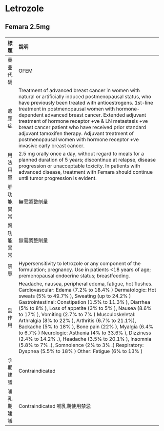 # Letrozole

## Femara 2.5mg

##### 

| 標題       | 說明                                                                                                                                                                                                                                                                                                                                                                                                                                                                                                                                                                                                                                                                     |
|:-----------|:-------------------------------------------------------------------------------------------------------------------------------------------------------------------------------------------------------------------------------------------------------------------------------------------------------------------------------------------------------------------------------------------------------------------------------------------------------------------------------------------------------------------------------------------------------------------------------------------------------------------------------------------------------------------------|
| 藥品代碼   | OFEM                                                                                                                                                                                                                                                                                                                                                                                                                                                                                                                                                                                                                                                                     |
| 適應症     | Treatment of advanced breast cancer in women with natural or artificially induced postmenopausal status, who have previously been treated with antioestrogens. 1st-line treatment in postmenopausal women with hormone-dependent advanced breast cancer. Extended adjuvant treatment of hormone receptor +ve & LN metastasis +ve breast cancer patient who have received prior standard adjuvant tamoxifen therapy. Adjuvant treatment of postmenopausal women with hormone receptor +ve invasive early breast cancer.                                                                                                                                                   |
| 用法用量   | 2.5 mg orally once a day, without regard to meals for a planned duration of 5 years; discontinue at relapse, disease progression or unacceptable toxicity. In patients with advanced disease, treatment with Femara should continue until tumor progression is evident.                                                                                                                                                                                                                                                                                                                                                                                                  |
| 肝功能異常 | 無需調整劑量                                                                                                                                                                                                                                                                                                                                                                                                                                                                                                                                                                                                                                                             |
| 腎功能異常 | 無需調整劑量                                                                                                                                                                                                                                                                                                                                                                                                                                                                                                                                                                                                                                                             |
| 禁忌       | Hypersensitivity to letrozole or any component of the formulation; pregnancy. Use in patients <18 years of age; premenopausal endocrine status; breastfeeding.                                                                                                                                                                                                                                                                                                                                                                                                                                                                                                           |
| 副作用     | Headache, nausea, peripheral edema, fatigue, hot flushes. Cardiovascular: Edema (7.2% to 18.4% ) Dermatologic: Hot sweats (5% to 49.7% ), Sweating (up to 24.2% ) Gastrointestinal: Constipation (1.5% to 11.3% ), Diarrhea (5% to 8% ), Loss of appetite (3% to 5% ), Nausea (8.6% to 17% ), Vomiting (2.7% to 7% ) Musculoskeletal: Arthralgia (8% to 22% ), Arthritis (6.7% to 21.1%), Backache (5% to 18% ), Bone pain (22% ), Myalgia (6.4% to 6.7% ) Neurologic: Asthenia (4% to 33.6% ), Dizziness (2.4% to 14.2% .), Headache (3.5% to 20.1% ), Insomnia (5.8% to 7% .), Somnolence (2% to 3% .) Respiratory: Dyspnea (5.5% to 18% ) Other: Fatigue (6% to 13% ) |
| 孕期建議   | Contraindicated                                                                                                                                                                                                                                                                                                                                                                                                                                                                                                                                                                                                                                                          |
| 哺乳期建議 | Contraindicated 哺乳期使用禁忌                                                                                                                                                                                                                                                                                                                                                                                                                                                                                                                                                                                                                                           |

